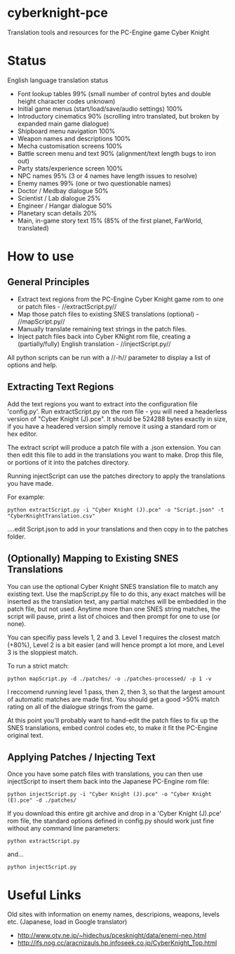 cyberknight-pce
===============

Translation tools and resources for the PC-Engine game Cyber Knight

Status
======

English language translation status

  * Font lookup tables 99% (small number of control bytes and double height character codes unknown)
  * Initial game menus (start/load/save/audio settings) 100%
  * Introductory cinematics 90% (scrolling intro translated, but broken by expanded main game dialogue)
  * Shipboard menu navigation 100%
  * Weapon names and descriptions 100%
  * Mecha customisation screens 100%
  * Battle screen menu and text 90% (alignment/text length bugs to iron out)
  * Party stats/experience screen 100%
  * NPC names 95% (3 or 4 names have length issues to resolve)
  * Enemy names 99% (one or two questionable names)
  * Doctor / Medbay dialogue 50%
  * Scientist / Lab dialogue 25%
  * Engineer / Hangar dialogue 50%
  * Planetary scan details 20%
  * Main, in-game story text 15% (85% of the first planet, FarWorld, translated)

How to use
==========

## General Principles

  - Extract text regions from the PC-Engine Cyber Knight game rom to one or patch files - //extractScript.py//
  - Map those patch files to existing SNES translations (optional) - //mapScript.py//
  - Manually translate remaining text strings in the patch files.
  - Inject patch files back into Cyber KNight rom file, creating a (partially/fully) English translation - //injectScript.py//
  
All python scripts can be run with a //-h// parameter to display a list of options and help.
  
## Extracting Text Regions

Add the text regions you want to extract into the configuration file 'config.py'.
Run extractScript.py on the rom file - you will need a headerless version of "Cyber Knight (J).pce". It should be 524288 bytes exactly in size, if you have a headered version simply remove it using a standard rom or hex editor.

The extract script will produce a patch file with a .json extension. You can then edit this file to add in the translations you want to make. Drop this file, or portions of it into the patches directory.

Running injectScript can use the patches directory to apply the translations you have made.

For example:

    python extractScript.py -i "Cyber Knight (J).pce" -o "Script.json" -t "CyberKnightTranslation.csv"

....edit Script.json to add in your translations and then copy in to the patches folder.

## (Optionally) Mapping to Existing SNES Translations

You can use the optional Cyber Knight SNES translation file to match any existing text. Use the mapScript.py file to do this, any exact matches will be inserted as the translation text, any partial matches will be embedded in the patch file, but not used. Anytime more than one SNES string matches, the script will pause, print a list of choices and then prompt for one to use (or none).

You can specifiy pass levels 1, 2 and 3. Level 1 requires the closest match (+80%), Level 2 is a bit easier (and will hence prompt a lot more, and Level 3 is the sloppiest match.

To run a strict match:

    python mapScript.py -d ./patches/ -o ./patches-processed/ -p 1 -v

I reccomend running level 1 pass, then 2, then 3, so that the largest amount of automatic matches are made first. You should get a good >50% match rating on all of the dialogue strings from the game.

At this point you'll probably want to hand-edit the patch files to fix up the SNES translations, embed control codes etc, to make it fit the PC-Engine original text.


## Applying Patches / Injecting Text

Once you have some patch files with translations, you can then use injectScript to insert them back into the Japanese PC-Engine rom file:

    python injectScript.py -i "Cyber Knight (J).pce" -o "Cyber Knight (E).pce" -d ./patches/

If you download this entire git archive and drop in a 'Cyber Knight (J).pce' rom file, the standard options defined in config.py should work just fine without any command line parameters:

    python extractScript.py

and...

    python injectScript.py
    
    
Useful Links
============

Old sites with information on enemy names, descripions, weapons, levels etc. (Japanese, load in Google translator)

  * http://www.otv.ne.jp/~hidechus/pcesknight/data/enemi-neo.html
  * http://ifs.nog.cc/aracnizauls.hp.infoseek.co.jp/CyberKnight_Top.html
